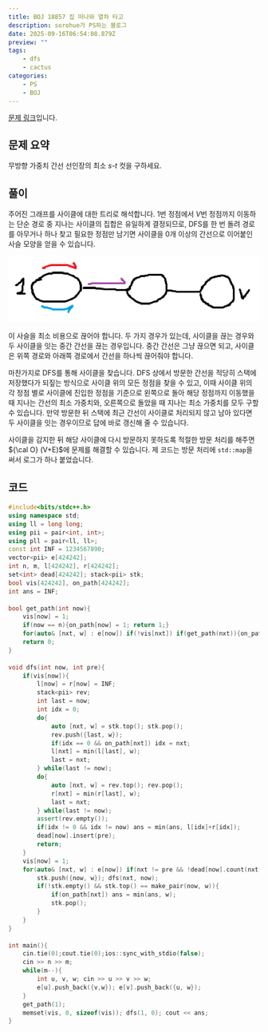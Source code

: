 ```yaml
---
title: BOJ 18857 집 떠나와 열차 타고
description: sorohue가 PS하는 블로그
date: 2025-09-16T06:54:08.879Z
preview: ""
tags:
    - dfs
    - cactus
categories:
    - PS
    - BOJ
---
```


[문제 링크](https://boj.kr/18857)입니다.

## 문제 요약

무방향 가중치 간선 선인장의 최소 $s$-$t$ 컷을 구하세요.

## 풀이

주어진 그래프를 사이클에 대한 트리로 해석합니다. 1번 정점에서 $V$번 정점까지 이동하는 단순 경로 중 지나는 사이클의 집합은 유일하게 결정되므로, DFS를 한 번 돌려 경로를 아무거나 하나 찾고 필요한 정점만 남기면 사이클을 0개 이상의 간선으로 이어붙인 사슬 모양을 얻을 수 있습니다.

![Chain Graph](/assets/img/2025-09-16-boj-18857/graph.png)

이 사슬을 최소 비용으로 끊어야 합니다. 두 가지 경우가 있는데, 사이클을 끊는 경우와 두 사이클을 잇는 중간 간선을 끊는 경우입니다. 중간 간선은 그냥 끊으면 되고, 사이클은 위쪽 경로와 아래쪽 경로에서 간선을 하나씩 끊어줘야 합니다.

마찬가지로 DFS를 통해 사이클을 찾습니다. DFS 상에서 방문한 간선을 적당히 스택에 저장했다가 되짚는 방식으로 사이클 위의 모든 정점을 찾을 수 있고, 이때 사이클 위의 각 정점 별로 사이클에 진입한 정점을 기준으로 왼쪽으로 돌아 해당 정점까지 이동했을 때 지나는 간선의 최소 가중치와, 오른쪽으로 돌았을 때 지나는 최소 가중치를 모두 구할 수 있습니다. 만약 방문한 뒤 스택에 최근 간선이 사이클로 처리되지 않고 남아 있다면 두 사이클을 잇는 경우이므로 답에 바로 갱신해 줄 수 있습니다.

사이클을 감지한 뒤 해당 사이클에 다시 방문하지 못하도록 적절한 방문 처리를 해주면 ${\cal O} (V+E)$에 문제를 해결할 수 있습니다. 제 코드는 방문 처리에 `std::map`을 써서 로그가 하나 붙었습니다.

## 코드

```cpp
#include<bits/stdc++.h>
using namespace std;
using ll = long long;
using pii = pair<int, int>;
using pll = pair<ll, ll>;
const int INF = 1234567890;
vector<pii> e[424242];
int n, m, l[424242], r[424242];
set<int> dead[424242]; stack<pii> stk;
bool vis[424242], on_path[424242];
int ans = INF;

bool get_path(int now){
    vis[now] = 1;
    if(now == n){on_path[now] = 1; return 1;}
    for(auto& [nxt, w] : e[now]) if(!vis[nxt]) if(get_path(nxt)){on_path[now] = 1; return 1;}
    return 0;
}

void dfs(int now, int pre){
    if(vis[now]){
        l[now] = r[now] = INF;
        stack<pii> rev;
        int last = now;
        int idx = 0;
        do{
            auto [nxt, w] = stk.top(); stk.pop();
            rev.push({last, w});
            if(idx == 0 && on_path[nxt]) idx = nxt;
            l[nxt] = min(l[last], w);
            last = nxt;
        } while(last != now);
        do{
            auto [nxt, w] = rev.top(); rev.pop();
            r[nxt] = min(r[last], w);
            last = nxt;
        } while(last != now);
        assert(rev.empty());
        if(idx != 0 && idx != now) ans = min(ans, l[idx]+r[idx]);
        dead[now].insert(pre);
        return;
    }
    vis[now] = 1;
    for(auto& [nxt, w] : e[now]) if(nxt != pre && !dead[now].count(nxt)){
        stk.push({now, w}); dfs(nxt, now);
        if(!stk.empty() && stk.top() == make_pair(now, w)){
            if(on_path[nxt]) ans = min(ans, w);
            stk.pop();
        }
    }
}

int main(){
    cin.tie(0);cout.tie(0);ios::sync_with_stdio(false);
    cin >> n >> m;
    while(m--){
        int u, v, w; cin >> u >> v >> w;
        e[u].push_back({v,w}); e[v].push_back({u, w});
    }
    get_path(1);
    memset(vis, 0, sizeof(vis)); dfs(1, 0); cout << ans;
}
```
